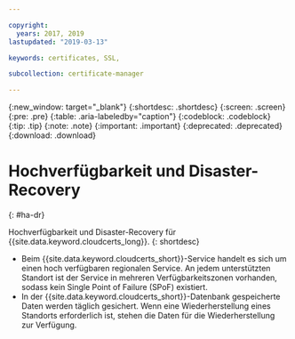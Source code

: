 ```yaml
---

copyright:
  years: 2017, 2019
lastupdated: "2019-03-13"

keywords: certificates, SSL, 

subcollection: certificate-manager

---
```


{:new_window: target="_blank"}
{:shortdesc: .shortdesc}
{:screen: .screen}
{:pre: .pre}
{:table: .aria-labeledby="caption"}
{:codeblock: .codeblock}
{:tip: .tip}
{:note: .note}
{:important: .important}
{:deprecated: .deprecated}
{:download: .download}

# Hochverfügbarkeit und Disaster-Recovery
{: #ha-dr}

Hochverfügbarkeit und Disaster-Recovery für {{site.data.keyword.cloudcerts_long}}.
{: shortdesc}

* Beim {{site.data.keyword.cloudcerts_short}}-Service handelt es sich um einen hoch verfügbaren regionalen Service. An jedem unterstützten Standort ist der Service in mehreren Verfügbarkeitszonen vorhanden, sodass kein Single Point of Failure (SPoF) existiert.
* In der {{site.data.keyword.cloudcerts_short}}-Datenbank gespeicherte Daten werden täglich gesichert. Wenn eine Wiederherstellung eines Standorts erforderlich ist, stehen die Daten für die Wiederherstellung zur Verfügung.
